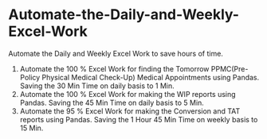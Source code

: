 # Automate-the-Daily-and-Weekly-Excel-Work
Automate the Daily and Weekly Excel Work to save hours of time.

1. Automate the 100 % Excel Work for finding the Tomorrow PPMC(Pre-Policy Physical Medical Check-Up) Medical Appointments using Pandas. Saving the 30 Min Time on daily basis to 1 Min.
2. Automate the 100 % Excel Work for making the WIP reports using Pandas. Saving the 45 Min Time on daily basis to 5 Min.
3. Automate the 95 % Excel Work for making the Conversion and TAT reports using Pandas. Saving the 1 Hour 45 Min Time on weekly basis to 15 Min.
